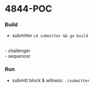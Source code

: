 # 4844-POC

### Build
- submitter
`cd submitter && go build`
<br>
- challenger
<br>
- sequencer

### Run
- submitt block & witness:  `./submitter`